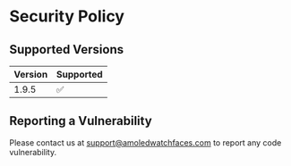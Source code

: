 # Security Policy

## Supported Versions

| Version | Supported          |
| ------- | ------------------ |
| 1.9.5   | :white_check_mark: |

## Reporting a Vulnerability

Please contact us at support@amoledwatchfaces.com to report any code vulnerability.
